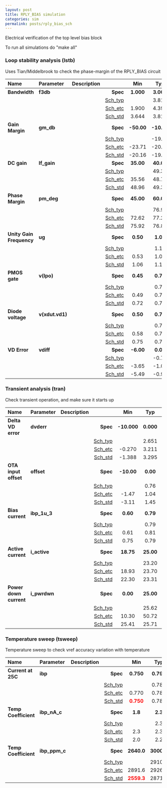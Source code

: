 ```yaml
---
layout: post
title: RPLY_BIAS simulation
categories: sim
permalink: posts/rply_bias_sch
---
```


Electrical verification of the top level bias block

To run all simulations do "make all"


### Loop stability analysis (lstb)


Uses Tian/Middelbrook to check the phase-margin of the RPLY_BIAS circuit



|**Name**|**Parameter**|**Description**| |**Min**|**Typ**|**Max**| Unit|
|:---|:---|:---|---:|:---:|:---:|:---:| ---:|
|**Bandwidth**|**f3db** | | **Spec**  | **1.000** | **3.000** | **15.000** | **kHz** |
| | | |<a href='results/lstb_Sch_typical.html'>Sch_typ</a>| | 3.816 |  | |
| | | |<a href='results/lstb_Sch_etc.html'>Sch_etc</a>|1.900 | 4.396 | 12.638 | |
| | | |<a href='results/lstb_Sch_mc.html'>Sch_std</a>|3.644 | 3.814 | 3.983 | |
|**Gain Margin**|**gm\_db** | | **Spec**  | **-50.00** | **-10.00** | **-10.00** | **dB** |
| | | |<a href='results/lstb_Sch_typical.html'>Sch_typ</a>| | -19.62 |  | |
| | | |<a href='results/lstb_Sch_etc.html'>Sch_etc</a>|-23.71 | -20.00 | -16.95 | |
| | | |<a href='results/lstb_Sch_mc.html'>Sch_std</a>|-20.16 | -19.62 | -19.08 | |
|**DC gain**|**lf\_gain** | | **Spec**  | **35.00** | **40.00** | **55.00** | **dB** |
| | | |<a href='results/lstb_Sch_typical.html'>Sch_typ</a>| | 49.33 |  | |
| | | |<a href='results/lstb_Sch_etc.html'>Sch_etc</a>|35.56 | 48.79 | 49.99 | |
| | | |<a href='results/lstb_Sch_mc.html'>Sch_std</a>|48.96 | 49.35 | 49.74 | |
|**Phase Margin**|**pm\_deg** | | **Spec**  | **45.00** | **60.00** | **90.00** |  |
| | | |<a href='results/lstb_Sch_typical.html'>Sch_typ</a>| | 76.95 |  | |
| | | |<a href='results/lstb_Sch_etc.html'>Sch_etc</a>|72.62 | 77.23 | 80.72 | |
| | | |<a href='results/lstb_Sch_mc.html'>Sch_std</a>|75.92 | 76.85 | 77.78 | |
|**Unity Gain Frequency**|**ug** | | **Spec**  | **0.50** | **1.00** | **10.00** | **MHz** |
| | | |<a href='results/lstb_Sch_typical.html'>Sch_typ</a>| | 1.15 |  | |
| | | |<a href='results/lstb_Sch_etc.html'>Sch_etc</a>|0.53 | 1.07 | 1.78 | |
| | | |<a href='results/lstb_Sch_mc.html'>Sch_std</a>|1.06 | 1.15 | 1.24 | |
|**PMOS gate**|**v(lpo)** | | **Spec**  | **0.45** | **0.70** | **1.10** | **V** |
| | | |<a href='results/lstb_Sch_typical.html'>Sch_typ</a>| | 0.72 |  | |
| | | |<a href='results/lstb_Sch_etc.html'>Sch_etc</a>|0.49 | 0.74 | 1.01 | |
| | | |<a href='results/lstb_Sch_mc.html'>Sch_std</a>|0.72 | 0.72 | 0.73 | |
|**Diode voltage**|**v(xdut.vd1)** | | **Spec**  | **0.50** | **0.70** | **1.00** | **V** |
| | | |<a href='results/lstb_Sch_typical.html'>Sch_typ</a>| | 0.75 |  | |
| | | |<a href='results/lstb_Sch_etc.html'>Sch_etc</a>|0.58 | 0.72 | 0.85 | |
| | | |<a href='results/lstb_Sch_mc.html'>Sch_std</a>|0.75 | 0.75 | 0.75 | |
|**VD Error**|**vdiff** | | **Spec**  | **-6.00** | **0.00** | **6.00** | **mV** |
| | | |<a href='results/lstb_Sch_typical.html'>Sch_typ</a>| | -0.75 |  | |
| | | |<a href='results/lstb_Sch_etc.html'>Sch_etc</a>|-3.65 | -1.04 | 0.88 | |
| | | |<a href='results/lstb_Sch_mc.html'>Sch_std</a>|-5.49 | -0.90 | 3.68 | |

### Transient analysis (tran)


Check transient operation, and make sure it starts up



|**Name**|**Parameter**|**Description**| |**Min**|**Typ**|**Max**| Unit|
|:---|:---|:---|---:|:---:|:---:|:---:| ---:|
|**Delta VD error**|**dvderr** | | **Spec**  | **-10.000** | **0.000** | **10.000** | **mV** |
| | | |<a href='results/tran_Sch_typical.html'>Sch_typ</a>| | 2.651 |  | |
| | | |<a href='results/tran_Sch_etc.html'>Sch_etc</a>|-0.270 | 3.211 | 6.951 | |
| | | |<a href='results/tran_Sch_mc.html'>Sch_std</a>|-1.388 | 3.295 | 7.978 | |
|**OTA input offset**|**offset** | | **Spec**  | **-10.00** | **0.00** | **10.00** | **mV** |
| | | |<a href='results/tran_Sch_typical.html'>Sch_typ</a>| | 0.76 |  | |
| | | |<a href='results/tran_Sch_etc.html'>Sch_etc</a>|-1.47 | 1.04 | 3.61 | |
| | | |<a href='results/tran_Sch_mc.html'>Sch_std</a>|-3.11 | 1.45 | 6.01 | |
|**Bias current**|**ibp\_1u\_3** | | **Spec**  | **0.60** | **0.79** | **1.20** | **uA** |
| | | |<a href='results/tran_Sch_typical.html'>Sch_typ</a>| | 0.79 |  | |
| | | |<a href='results/tran_Sch_etc.html'>Sch_etc</a>|0.61 | 0.81 | 1.01 | |
| | | |<a href='results/tran_Sch_mc.html'>Sch_std</a>|0.75 | 0.79 | 0.83 | |
|**Active current**|**i\_active** | | **Spec**  | **18.75** | **25.00** | **31.25** | **uA** |
| | | |<a href='results/tran_Sch_typical.html'>Sch_typ</a>| | 23.20 |  | |
| | | |<a href='results/tran_Sch_etc.html'>Sch_etc</a>|18.93 | 23.70 | 29.63 | |
| | | |<a href='results/tran_Sch_mc.html'>Sch_std</a>|22.30 | 23.31 | 24.31 | |
|**Power down current**|**i\_pwrdwn** | | **Spec**  | **0.00** | **25.00** | **200.00** | **nA** |
| | | |<a href='results/tran_Sch_typical.html'>Sch_typ</a>| | 25.62 |  | |
| | | |<a href='results/tran_Sch_etc.html'>Sch_etc</a>|10.30 | 50.72 | 139.89 | |
| | | |<a href='results/tran_Sch_mc.html'>Sch_std</a>|25.41 | 25.71 | 26.01 | |

### Temperature sweep (tsweep)


Temperature sweep to check vref accuracy variation with temperature



|**Name**|**Parameter**|**Description**| |**Min**|**Typ**|**Max**| Unit|
|:---|:---|:---|---:|:---:|:---:|:---:| ---:|
|**Current at 25C**|**ibp** | | **Spec**  | **0.750** | **0.790** | **0.830** | **uA** |
| | | |<a href='results/tsweep_Sch_typical.html'>Sch_typ</a>| | 0.782 |  | |
| | | |<a href='results/tsweep_Sch_etcnotemp.html'>Sch_etc</a>|0.770 | 0.780 | 0.785 | |
| | | |<a href='results/tsweep_Sch_mc.html'>Sch_std</a>|<span style='color:red'>**0.750**</span> | 0.781 | 0.813 | |
|**Temp Coefficient**|**ibp\_nA\_c** | | **Spec**  | **1.8** | **2.3** | **2.8** | **nA/C** |
| | | |<a href='results/tsweep_Sch_typical.html'>Sch_typ</a>| | 2.3 |  | |
| | | |<a href='results/tsweep_Sch_etcnotemp.html'>Sch_etc</a>|2.3 | 2.3 | <span style='color:red'>**3.7**</span> | |
| | | |<a href='results/tsweep_Sch_mc.html'>Sch_std</a>|2.0 | 2.2 | 2.5 | |
|**Temp Coefficient**|**ibp\_ppm\_c** | | **Spec**  | **2640.0** | **3000.0** | **3360.0** | **ppm/C** |
| | | |<a href='results/tsweep_Sch_typical.html'>Sch_typ</a>| | 2910.3 |  | |
| | | |<a href='results/tsweep_Sch_etcnotemp.html'>Sch_etc</a>|2891.6 | 2926.3 | <span style='color:red'>**4752.4**</span> | |
| | | |<a href='results/tsweep_Sch_mc.html'>Sch_std</a>|<span style='color:red'>**2559.3**</span> | 2871.3 | 3183.3 | |

